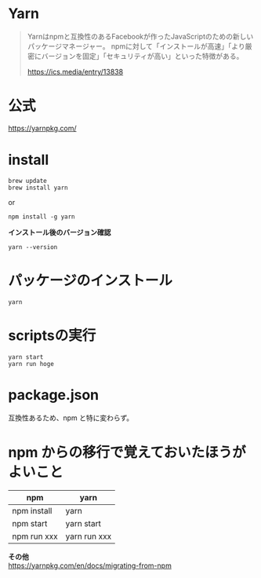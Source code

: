 # Yarn

>Yarnはnpmと互換性のあるFacebookが作ったJavaScriptのための新しいパッケージマネージャー。
>npmに対して「インストールが高速」「より厳密にバージョンを固定」「セキュリティが高い」といった特徴がある。
>
>https://ics.media/entry/13838


# 公式
https://yarnpkg.com/


# install
```
brew update
brew install yarn
```

or

```
npm install -g yarn
```

**インストール後のバージョン確認**
```
yarn --version
```

# パッケージのインストール
```
yarn
```


# scriptsの実行
```
yarn start
yarn run hoge
```


# package.json
互換性あるため、npm と特に変わらず。



# npm からの移行で覚えておいたほうがよいこと

|     npm     |     yarn     |
|-------------|--------------|
| npm install | yarn         |
| npm start   | yarn start   |
| npm run xxx | yarn run xxx |

**その他**  
https://yarnpkg.com/en/docs/migrating-from-npm






